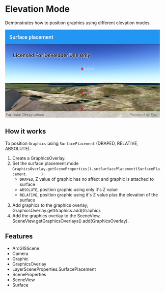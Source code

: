 # Elevation Mode

Demonstrates how to position graphics using different elevation modes.

![Elevation Mode App](elevation-mode.png)


## How it works

To position `Graphics` using `SurfacePlacement` (DRAPED, RELATIVE, ABSOLUTE):

1. Create a GraphicsOverlay.
2. Set the surface placement mode `GraphicsOverlay.getSceneProperties().setSurfacePlacement(SurfacePlacement.      )`
	- `DRAPED`, Z value of graphic has no affect and graphic is attached to surface
	- `ABSOLUTE`, position graphic using only it's Z value
	- `RELATIVE`, position graphic using it's Z value plus the elevation of the surface
3. Add graphics to the graphics overlay, GraphicsOverlay.getGraphics.add(Graphic).
4. Add the graphics overlay to the SceneView, SceneView.getGraphicsOverlays().add(GraphicsOverlay).

## Features
* ArcGISScene
* Camera
* Graphic
* GraphicsOverlay
* LayerSceneProperties.SurfacePlacement
* SceneProperties
* SceneView
* Surface